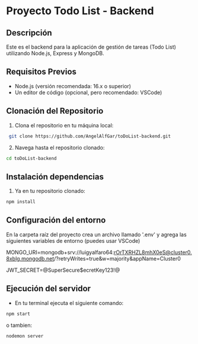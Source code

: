 # Proyecto Todo List - Backend

## Descripción

Este es el backend para la aplicación de gestión de tareas (Todo List) utilizando Node.js, Express y MongoDB.

## Requisitos Previos

- Node.js (versión recomendada: 16.x o superior)
- Un editor de código (opcional, pero recomendado: VSCode)

## Clonación del Repositorio

1. Clona el repositorio en tu máquina local:

  ```bash
   git clone https://github.com/AngelAlfGar/toDoList-backend.git
  ```
2. Navega hasta el repositorio clonado:

  ```bash
  cd toDoList-backend
  ```
## Instalación dependencias

1. Ya en tu repositorio clonado:
  
  ```bash
  npm install
  ```
## Configuración del entorno

  En la carpeta raíz del proyecto crea un archivo llamado '.env' y agrega las siguientes variables de entorno (puedes usar VSCode)

  MONGO_URI=mongodb+srv://luigyalfaro64:rOrTXRHZL8mhX0eS@cluster0.8xblg.mongodb.net/?retryWrites=true&w=majority&appName=Cluster0
  
  JWT_SECRET=@SuperSecure$ecretKey123!@

## Ejecución del servidor

  - En tu terminal ejecuta el siguiente comando:
  ```bash
  npm start
  ```
  o tambien:
  ```bash
  nodemon server
  ```
